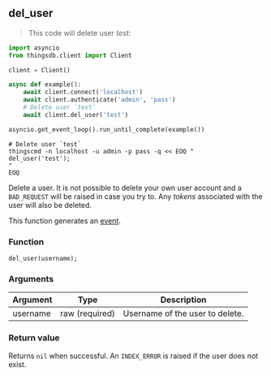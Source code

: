 ## del_user

> This code will delete user *test*:

```python
import asyncio
from thingsdb.client import Client

client = Client()

async def example():
    await client.connect('localhost')
    await client.authenticate('admin', 'pass')
    # Delete user `test`
    await client.del_user('test')

asyncio.get_event_loop().run_until_complete(example())
```

```shell
# Delete user `test`
thingscmd -n localhost -u admin -p pass -q << EOQ "
del_user('test');
"
EOQ
```

Delete a user. It is not possible to delete your own user account and a `BAD_REQUEST` will be raised in case you try to.
Any *tokens* associated with the user will also be deleted.

This function generates an [event](#events).

### Function
`del_user(username);`

### Arguments
Argument | Type | Description
-------- | ---- | -----------
username | raw (required) | Username of the user to delete.

### Return value
Returns `nil` when successful. An `INDEX_ERROR` is raised if the user does not exist.
